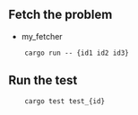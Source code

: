 ## Fetch the problem
- my_fetcher
```
    cargo run -- {id1 id2 id3} 
```
## Run the test
```
    cargo test test_{id}
```


## 
